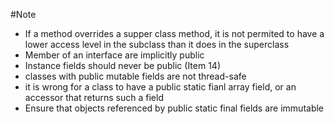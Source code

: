 #Note
- If a method overrides a supper class method, it is not permited to have a lower access level in the subclass than it does in the superclass
- Member of an interface are implicitly public 
- Instance fields should never be public (Item 14)
- classes with public mutable fields are not thread-safe
- it is wrong for a class to have a public static fianl array field, or an accessor that returns such a field
- Ensure that objects referenced by public static final fields are immutable

